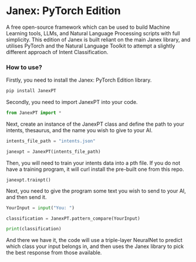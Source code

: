 # Janex: PyTorch Edition

A free open-source framework which can be used to build Machine Learning tools, LLMs, and Natural Language Processing scripts with full simplicity. This edition of Janex is built reliant on the main Janex library, and utilises PyTorch and the Natural Language Toolkit to attempt a slightly different approach of Intent Classification.

<h3> How to use? </h3>

Firstly, you need to install the Janex: PyTorch Edition library.
```bash
pip install JanexPT
```

Secondly, you need to import JanexPT into your code.
```python
from JanexPT import *
```

Next, create an instance of the JanexPT class and define the path to your intents, thesaurus, and the name you wish to give to your AI.
```python
intents_file_path = "intents.json"

janexpt = JanexPT(intents_file_path)

```

Then, you will need to train your intents data into a pth file. If you do not have a training program, it will curl install the pre-built one from this repo.
```
janexpt.trainpt()
```

Next, you need to give the program some text you wish to send to your AI, and then send it.
```python
YourInput = input("You: ")

classification = JanexPT.pattern_compare(YourInput)

print(classification)
```

And there we have it, the code will use a triple-layer NeuralNet to predict which class your input belongs in, and then uses the Janex library to pick the best response from those available.